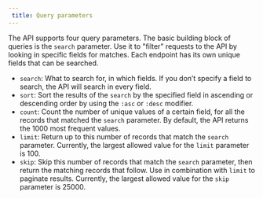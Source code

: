 ```yaml
---
 title: Query parameters
---
```

The API supports four query parameters. The basic building block of queries is the `search` parameter. Use it to "filter" requests to the API by looking in specific fields for matches. Each endpoint has its own unique fields that can be searched.
- `search`: What to search for, in which fields. If you don’t specify a field to search, the API will search in every field.
- `sort`: Sort the results of the `search` by the specified field in ascending or descending order by using the `:asc` or `:desc` modifier.
- `count`: Count the number of unique values of a certain field, for all the records that matched the `search` parameter. By default, the API returns the 1000 most frequent values.
- `limit`: Return up to this number of records that match the `search` parameter. Currently, the largest allowed value for the `limit` parameter is 100.   
- `skip`: Skip this number of records that match the `search` parameter, then return the matching records that follow. Use in combination with `limit` to paginate results. Currently, the largest allowed value for the `skip` parameter is 25000.
